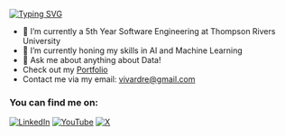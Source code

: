 [![Typing SVG](https://readme-typing-svg.demolab.com/?lines=Hello+World!+I'm+Andrei+Vivar;An+aspiring+ML+Engineer)](https://git.io/typing-svg)



- 🔭 I’m currently a 5th Year Software Engineering at Thompson Rivers University 
- 🌱 I’m currently honing my skills in AI and Machine Learning
- 💬 Ask me about anything about Data!
- Check out my [Portfolio](https://andreivivar.me/)
- Contact me via my email: vivardre@gmail.com

### You can find me on:
[![LinkedIn](https://img.shields.io/badge/LinkedIn-0077B5?style=for-the-badge&logo=linkedin&logoColor=white)](https://www.linkedin.com/in/andrei-vivar/)
[![YouTube](https://img.shields.io/badge/YouTube-%23FF0000.svg?style=for-the-badge&logo=YouTube&logoColor=white)](https://www.youtube.com/channel/UCFt259tKbxqbRkWm_vsSBVg)
[![X](https://img.shields.io/badge/X-%23000000.svg?style=for-the-badge&logo=X&logoColor=white)](https://x.com/vivar_andrei)


